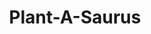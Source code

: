 ---
layout: gamepage
lang: "it"
title: "Plant-A-Saurus"
description: "Short project description."
cover_image: "/assets/PlantASaurus/plantasaurus_banner.png"
background_image: "/assets/PlantASaurus/plantasaurus_background.png"
background_color: "#615aed"

gallery:
  - "/assets/PlantASaurus/1.jpg"

lang_links:
  it: "/it/projects/plantasaurus.html"
  en: "/en/projects/plantasaurus.html"

font: "/assets/PlantASaurus/QuietlyEndureRegular.otf"
---